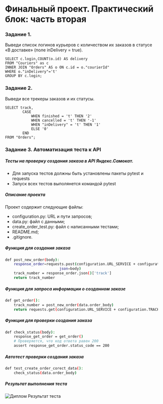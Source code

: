 # Финальный проект. Практический блок: часть вторая

### Задание 1.
Выведи список логинов курьеров с количеством их заказов в статусе «В доставке» (поле inDelivery = true). 
```
SELECT c.login,COUNT(o.id) AS delivery 
FROM "Couriers" as c 
INNER JOIN "Orders" AS o ON c.id = o."courierId"
WHERE o."inDelivery"='t' 
GROUP BY c.login;
```

### Задание 2.
Выведи все трекеры заказов и их статусы. 
```
SELECT track,
        CASE 
            WHEN finished = 't' THEN '2' 
            WHEN cancelled = 't' THEN '-1' 
            WHEN "inDelivery" = 't' THEN '1' 
            ELSE '0' 
        END
FROM "Orders"; 
```

### Задание 3. Автоматизация теста к API

##### Тесты на проверку создания заказа в  API Яндекс.Самокат.
- Для запуска тестов должны быть установлены пакеты pytest и requests
- Запуск всех тестов выполянется командой pytest

##### Описание проекта
Проект содержит следующие файлы:
- configuration.py: URL и пути запросов;
- data.py: файл с данными;
- create_order_test.py: файл с написанными тестами;
- README.md;
- .gitignore.

##### Функция для создания заказа
```sh
def post_new_order(body):
    response_order=requests.post(configuration.URL_SERVICE + configuration.CREATE_ORDERS,
                         json=body)
    track_number = response_order.json()['track']
    return track_number
```
##### Функция для запроса информации о созданном заказе
```sh
def get_order():
    track_number = post_new_order(data.order_body)
    return requests.get(configuration.URL_SERVICE + configuration.TRACK_STATUS , params={"t":track_number})
```
##### Функция для проверки создания заказа
```sh
def check_status(body):
    response_get_order = get_order()
    # Проверяется, что код ответа равен 200
    assert response_get_order.status_code == 200
```


##### Автотест проверки создания заказа
```sh
def test_create_order_corect_data():
    check_status(data.order_body)
```

##### Результат выполнения теста
![Диплом  Результат теста](https://github.com/user-attachments/assets/e7640348-55da-4eac-a396-49eba3d7c9fb)


